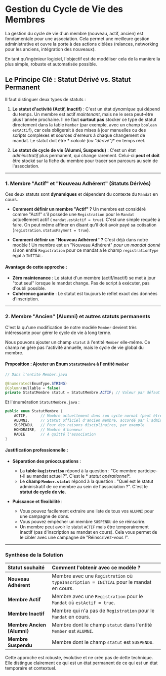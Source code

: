 # Gestion du Cycle de Vie des Membres

La gestion du cycle de vie d'un membre (nouveau, actif, ancien) est fondamentale pour une association. Cela permet une
meilleure gestion administrative et ouvre la porte à des actions ciblées (relances, networking pour les anciens,
intégration des nouveaux).

En tant qu'ingénieur logiciel, l'objectif est de modéliser cela de la manière la plus simple, robuste et automatisée
possible.

## Le Principe Clé : Statut Dérivé vs. Statut Permanent

Il faut distinguer deux types de statuts :

1. **Le statut d'activité (Actif, Inactif)** : C'est un état *dynamique* qui dépend du temps. Un membre est actif
   *maintenant*, mais ne le sera peut-être plus l'année prochaine. Il ne faut **surtout pas** stocker ce type de statut
   directement dans la table `Member` (par exemple, avec un champ `boolean estActif`), car cela obligerait à des mises à
   jour manuelles ou des scripts complexes et sources d'erreurs à chaque changement de mandat. Le statut doit être *
   *calculé (ou "dérivé")** en temps réel.

2. **Le statut de cycle de vie (Alumni, Suspendu)** : C'est un état *administratif* plus permanent, qui change rarement.
   Celui-ci **peut et doit** être stocké sur la fiche du membre pour tracer son parcours au sein de l'association.

---

### 1. Membre "Actif" et "Nouveau Adhérent" (Statuts Dérivés)

Ces deux statuts sont **dynamiques** et dépendent du contexte du `Mandat` en cours.

* **Comment définir un membre "Actif" ?**
  Un membre est considéré comme "Actif" s'il possède une `Registration` pour le `Mandat` actuellement actif (
  `mandat.estActif = true`). C'est une simple requête à faire. On peut même affiner en disant qu'il doit avoir payé sa
  cotisation (`registration.statusPayment = true`).

* **Comment définir un "Nouveau Adhérent" ?**
  C'est déjà dans notre modèle ! Un membre est un "Nouveau Adhérent" *pour un mandat donné* si son entité `Registration`
  pour ce mandat a le champ `registrationType` égal à `INITIAL`.

#### Avantage de cette approche :

* **Zéro maintenance** : Le statut d'un membre (actif/inactif) se met à jour "tout seul" lorsque le mandat change. Pas
  de script à exécuter, pas d'oubli possible.
* **Cohérence garantie** : Le statut est toujours le reflet exact des données d'inscription.

---

### 2. Membre "Ancien" (Alumni) et autres statuts permanents

C'est là qu'une modification de notre modèle `Member` devient très intéressante pour gérer le cycle de vie à long terme.

Nous pouvons ajouter un champ `statut` à l'entité `Member` elle-même. Ce champ ne gère pas l'activité annuelle, mais le
cycle de vie global du membre.

#### Proposition : Ajouter un Enum `StatutMembre` à l'entité `Member`

```java
// Dans l'entité Member.java

@Enumerated(EnumType.STRING)
@Column(nullable = false)
private StatutMembre statut = StatutMembre.ACTIF; // Valeur par défaut
```

Et l'énumération `StatutMembre.java` :

```java
public enum StatutMembre {
    ACTIF,      // Membre actuellement dans son cycle normal (peut être actif ou inactif selon les mandats)
    ALUMNI,     // Statut officiel d'ancien membre, accordé par l'administration
    SUSPENDU,   // Pour des raisons disciplinaires, par exemple
    HONORAIRE,  // Membre d'honneur
    RADIE       // A quitté l'association
}
```

#### Justification professionnelle :

* **Séparation des préoccupations** :
    * La **table `Registration`** répond à la question : "Ce membre participe-t-il au mandat actuel ?". C'est le *
      *statut opérationnel**.
    * Le **champ `Member.statut`** répond à la question : "Quel est le statut administratif de ce membre au sein de
      l'association ?". C'est le **statut de cycle de vie**.

* **Puissance et flexibilité** :
    * Vous pouvez facilement extraire une liste de tous vos `ALUMNI` pour une campagne de dons.
    * Vous pouvez empêcher un membre `SUSPENDU` de se réinscrire.
    * Un membre peut avoir le statut `ACTIF` mais être temporairement inactif (pas d'inscription au mandat en cours).
      Cela vous permet de le cibler avec une campagne de "Réinscrivez-vous !".

---

### Synthèse de la Solution

| Statut souhaité            | Comment l'obtenir avec ce modèle ?                                                     |
|:---------------------------|:---------------------------------------------------------------------------------------|
| **Nouveau Adhérent**       | Membre avec une `Registration` où `typeInscription = INITIAL` pour le mandat en cours. |
| **Membre Actif**           | Membre avec une `Registration` pour le `Mandat` où `estActif = true`.                  |
| **Membre Inactif**         | Membre qui n'a pas de `Registration` pour le `Mandat` en cours.                        |
| **Membre Ancien (Alumni)** | Membre dont le champ `statut` dans l'entité `Member` est `ALUMNI`.                     |
| **Membre Suspendu**        | Membre dont le champ `statut` est `SUSPENDU`.                                          |

Cette approche est robuste, évolutive et ne crée pas de dette technique. Elle distingue clairement ce qui est un état
permanent de ce qui est un état temporaire et contextuel.
